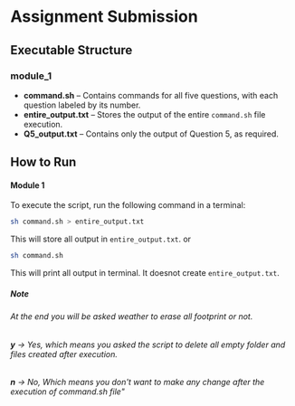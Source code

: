 # Assignment Submission  

## Executable Structure

 ### **module_1**
 
  - **command.sh** – Contains commands for all five questions, with each question labeled by its number.  
  - **entire_output.txt** – Stores the output of the entire `command.sh` file execution.  
  - **Q5_output.txt** – Contains only the output of Question 5, as required.  

## How to Run  

  #### Module 1
To execute the script, run the following command in a terminal:  

```bash
sh command.sh > entire_output.txt
```
This will store all output in `entire_output.txt`. 
or

```bash
sh command.sh
```
    
This will print all output in terminal. It doesnot create `entire_output.txt`.  

##### **Note**

###### At the end you will be asked weather to erase all footprint or not. 
  
 ###### **y** -> Yes, which means you asked the script to delete all empty folder and files created after execution.
  
 ###### **n** -> No, Which means you don't want to make any change after the execution of command.sh file"
      
